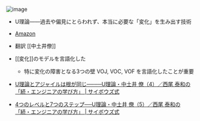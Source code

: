 
![image](https://gyazo.com/4f03bc4f12686c63c77b63da87a32d2b/thumb/1000)
- U理論――過去や偏見にとらわれず、本当に必要な「変化」を生み出す技術
- [Amazon](http://amzn.to/2x676YO)
- 翻訳 [[中土井僚]]
- [[変化]]のモデルを言語化した
    - 特に変化の障害となる3つの壁 VOJ, VOC, VOF を言語化したことが重要


- [U理論とアジャイルは根が同じ────U理論・中土井 僚（4）／西尾 泰和の「続・エンジニアの学び方」 | サイボウズ式](https://cybozushiki.cybozu.co.jp/articles/m000930.html)
- [4つのレベルと7つのステップ──U理論・中土井 僚（5）／西尾 泰和の「続・エンジニアの学び方」 | サイボウズ式](https://cybozushiki.cybozu.co.jp/articles/m000931.html)
